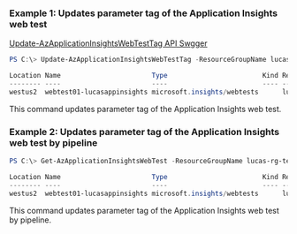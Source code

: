 ### Example 1: Updates parameter tag of  the Application Insights web test
[Update-AzApplicationInsightsWebTestTag API Swgger](https://github.com/Azure/azure-rest-api-specs/blob/master/specification/applicationinsights/resource-manager/Microsoft.Insights/preview/2018-05-01-preview/webTests_API.json#L189)
```powershell
PS C:\> Update-AzApplicationInsightsWebTestTag -ResourceGroupName lucas-rg-test -Name webtest01-lucasappinsights -Tag @{"hidden-link:/subscriptions/9e223dbe-3399-4e19-88eb-0975f02ac87f/resourceGroups/lucas-rg-test/providers/microsoft.insights/components/lucasappinsights" = "Resource"}

Location Name                       Type                        Kind ResourceGroupName
-------- ----                       ----                        ---- -----------------
westus2  webtest01-lucasappinsights microsoft.insights/webtests      lucas-rg-test
```

This command updates parameter tag of  the Application Insights web test.

### Example 2: Updates parameter tag of  the Application Insights web test by pipeline
```powershell
PS C:\> Get-AzApplicationInsightsWebTest -ResourceGroupName lucas-rg-test -WebTestName webtest01-lucasappinsights | Update-AzApplicationInsightsWebTestTag -Tag @{"hidden-link:/subscriptions/9e223dbe-3399-4e19-88eb-0975f02ac87f/resourceGroups/lucas-rg-test/providers/microsoft.insights/components/appinsightsportal01" = "Resource"}

Location Name                       Type                        Kind ResourceGroupName
-------- ----                       ----                        ---- -----------------
westus2  webtest01-lucasappinsights microsoft.insights/webtests      lucas-rg-test
```

This command updates parameter tag of the Application Insights web test by pipeline.

